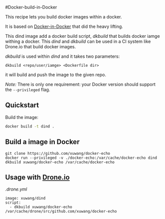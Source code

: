#Docker-build-in-Docker

This recipe lets you build docker images within a docker.

It is based on [Docker-in-Docker](https://github.com/jpetazzo/dind) that did the heavy lifting.

This dind image add a docker build script, _dkbuild_ that builds docker iamge withing a docker.
This _dind_ and _dkbuild_ can be used in a CI system like Drone.io that build docker images.

_dkbuild_ is used within _dind_ and it takes two parameters:

```
dkbuild <repo/user/iamge> <Dockerfile dir>
```
it will build and push the image to the given repo.

_Note:_ There is only one requirement: your Docker version should support the
`--privileged` flag.

## Quickstart

Build the image:
```bash
docker build -t dind .
```

## Build a image in Docker

```
git clone https://github.com/xuwang/docker-echo
docker run --privileged -v ./docker-echo:/var/cache/docker-echo dind dkbuild xuwang/docker-echo /var/cache/docker-echo
```
## Usage with [Drone.io](drone.io)

_.drone.yml_

```
image: xuwang/dind
script:
  - dkbuild xuwang/docker-echo  /var/cache/drone/src/github.com/xuwang/docker-echo
```


